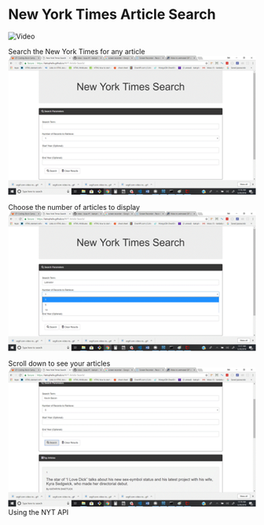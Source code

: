 # New York Times Article Search

![Video](https://user-images.githubusercontent.com/32774089/40668107-adb4354e-6331-11e8-9bd8-db6e4e9fd54a.gif)

Search the New York Times for any article
![Screen Shot](assets/images/scrn.gif)

Choose the number of articles to display
![Screen Shot](assets/images/scrn2.gif)


Scroll down to see your articles
![Screen Shot](assets/images/scrn3.gif)
Using the NYT API







